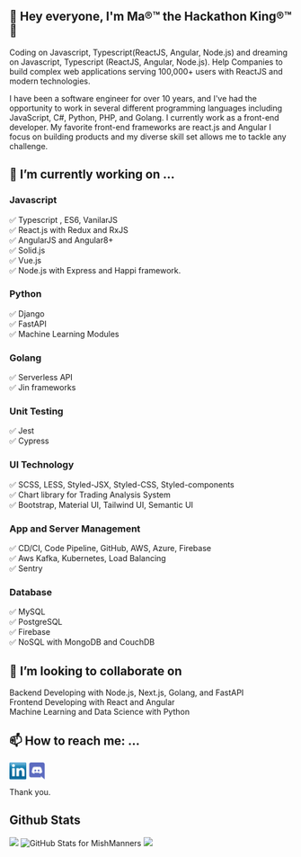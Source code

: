 ## 👋 Hey everyone, I'm Ma®™ the Hackathon King®™ 👋

Coding on Javascript, Typescript(ReactJS, Angular, Node.js) and dreaming on Javascript, Typescript (ReactJS, Angular, Node.js). Help Companies to build complex web applications serving 100,000+ users with ReactJS and modern technologies.
 
I have been a software engineer for over 10 years, and I've had the opportunity to work in several different programming languages including JavaScript, C#, Python, PHP, and Golang.
I currently work as a front-end developer. My favorite front-end frameworks are react.js and Angular
I focus on building products and my diverse skill set allows me to tackle any challenge. 

## 🔭 I’m currently working on ...
### Javascript
✅  Typescript , ES6, VanilarJS<br/>
✅  React.js with Redux and RxJS<br/>
✅  AngularJS and Angular8+<br/>
✅  Solid.js<br/>
✅  Vue.js<br/>
✅  Node.js  with Express and Happi framework.<br/>

### Python
✅  Django<br/>
✅  FastAPI<br/>
✅  Machine Learning Modules<br/>

### Golang
✅  Serverless API<br/>
✅  Jin frameworks<br/>

### Unit Testing
✅ Jest<br/>
✅ Cypress<br/>

### UI Technology
✅  SCSS, LESS, Styled-JSX, Styled-CSS, Styled-components<br/>
✅  Chart library for Trading Analysis System<br/>
✅  Bootstrap, Material UI, Tailwind UI, Semantic UI<br/>

### App and Server Management
✅  CD/CI, Code Pipeline, GitHub, AWS, Azure, Firebase<br/>
✅  Aws Kafka, Kubernetes, Load Balancing<br/>
✅  Sentry<br/>

### Database
✅ MySQL<br/>
✅ PostgreSQL<br/>
✅ Firebase<br/>
✅ NoSQL with MongoDB and CouchDB<br/>

## 👯 I’m looking to collaborate on
  Backend Developing with Node.js, Next.js, Golang, and FastAPI<br/>
  Frontend Developing with React and Angular<br/>
  Machine Learning and Data Science with Python<br/>
  
## 📫 How to reach me: ...
<p align="left">
<a href="https://www.linkedin.com/in/owen-ma-a36419258" target="blank"><img align="center" src="https://github.com/haojin111/haojin111/blob/main/socials/transparent-Linkedin-logo-icon.png" alt="" width="30" height="30" /></a>
<a href="https://discordapp.com/users/ruima5300" target="blank"><img align="center" src="https://github.com/haojin111/haojin111/blob/main/socials/discord.png" alt="" width="30" height="30" /></a>
</p>

Thank you.

## Github Stats
<img src="https://github.com/haojin111/haojin111/blob/main/socials/chrome-capture-2023-7-5.gif" width="700">

<img src="https://github-readme-stats.vercel.app/api?username=haojin111&show_icons=true&theme=merko&hide=stars,contribs&include_all_commits=true&count_private=true&theme=merko&layout=compact" alt="GitHub Stats for MishManners" width="700">

<img src="https://github-readme-streak-stats.herokuapp.com?user=haojin111&theme=jolly" width="700">

